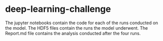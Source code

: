 # deep-learning-challenge

The jupyter notebooks contain the code for each of the runs conducted on the model.
The HDF5 files contain the runs the model underwent.
The Report.md file contains the analysis conducted after the four runs.